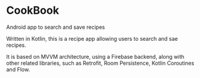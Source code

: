 # CookBook
Android app to search and save recipes

Written in Kotlin, this is a recipe app allowing users to search and sae recipes.

It is based on MVVM architecture, using a Firebase backend, along with other related libraries,
such as Retrofit, Room Persistence, Kotlin Coroutines and Flow.
